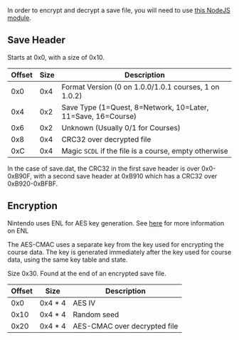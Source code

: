 In order to encrypt and decrypt a save file, you will need to use [this NodeJS module](https://github.com/RedDuckss/partrick).

## Save Header

Starts at 0x0, with a size of 0x10.

| Offset | Size | Description                                                  |
|--------|------|--------------------------------------------------------------|
| 0x0    | 0x4  | Format Version (0 on 1.0.0/1.0.1 courses, 1 on 1.0.2)        |
| 0x4    | 0x2  | Save Type (1=Quest, 8=Network, 10=Later, 11=Save, 16=Course) |
| 0x6    | 0x2  | Unknown (Usually 0/1 for Courses)                            |
| 0x8    | 0x4  | CRC32 over decrypted file                                    |
| 0xC    | 0x4  | Magic `SCDL` if the file is a course, empty otherwise        |

In the case of save.dat, the CRC32 in the first save header is over 0x0-0xB90F, with a second save header at 0xB910 which has a CRC32 over 0xB920-0xBFBF.

## Encryption

Nintendo uses ENL for AES key generation. See [here](https://github.com/Kinnay/NintendoClients/wiki/ENL-Key-Generation) for more information on ENL

The AES-CMAC uses a separate key from the key used for encrypting the course data. The key is generated immediately after the key used for course data, using the same key table and state.

Size 0x30. Found at the end of an encrypted save file.

| Offset | Size    | Description                  |
|--------|---------|------------------------------|
| 0x0    | 0x4 * 4 | AES IV                       |
| 0x10   | 0x4 * 4 | Random seed                  |
| 0x20   | 0x4 * 4 | AES-CMAC over decrypted file |
